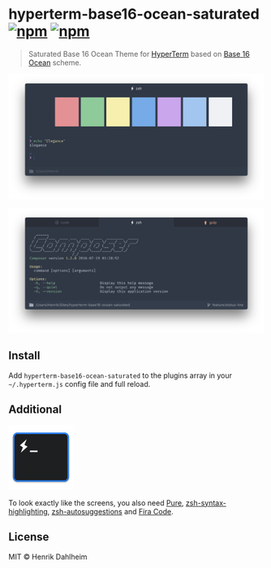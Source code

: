 # hyperterm-base16-ocean-saturated [![npm](https://img.shields.io/npm/v/hyperterm-base16-ocean-saturated.svg?maxAge=2592000?style=flat-square)](https://www.npmjs.com/package/hyperterm-base16-ocean-saturated) [![npm](https://img.shields.io/npm/dt/hyperterm-base16-ocean-saturated.svg?maxAge=2592000?style=flat-square)](https://www.npmjs.com/package/hyperterm-base16-ocean-saturated)

> Saturated Base 16 Ocean Theme for [HyperTerm](https://hyperterm.org) based on [Base 16 Ocean](https://github.com/dunovank/oceans16-syntax) scheme.

![](screen.png)

![](screen_status.png)


## Install

Add `hyperterm-base16-ocean-saturated` to the plugins array in your `~/.hyperterm.js` config file and full reload.


## Additional

<p><a href="/screen_icon.png" target="_blank"><img src="/screen_icon.png" height="128" alt="" style="max-width:100%;"></a></p>

To look exactly like the screens, you also need [Pure](https://github.com/sindresorhus/pure), [zsh-syntax-highlighting](https://github.com/zsh-users/zsh-syntax-highlighting), [zsh-autosuggestions](https://github.com/zsh-users/zsh-autosuggestions) and [Fira Code](https://github.com/tonsky/FiraCode).


## License

MIT © Henrik Dahlheim
